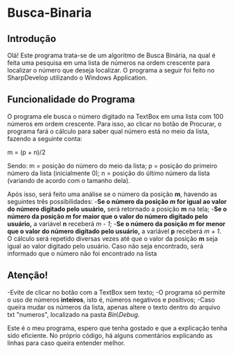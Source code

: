 # Busca-Binaria
## Introdução
Olá! Este programa trata-se de um algoritmo de Busca Binária, na qual é feita uma pesquisa em uma lista de números na ordem crescente para localizar o número que deseja localizar. O programa a seguir foi feito no SharpDevelop utilizando o Windows Application.
&nbsp;

## Funcionalidade do Programa
O programa ele busca o número digitado na TextBox em uma lista com 100 números em ordem crescente. Para isso, ao clicar no botão de Procurar, o programa fará o cálculo para saber qual número está no meio da lista, fazendo a seguinte conta:

m = (p + n)/2

Sendo:
m = posição do número do meio da lista;
p = posição do primeiro número da lista (inicialmente 0);
n = posição do último número da lista (variando de acordo com o tamanho dela).

Após isso, será feito uma análise se o número da posição **m**, havendo as seguintes três possibilidades:
-**Se o número da posição _m_ for igual ao valor do número digitado pelo usuário,** será retornado a posição **m** na tela;
-**Se o número da posição _m_ for maior que o valor do número digitado pelo usuário,** a variável **n** receberá _m - 1_;
-**Se o número da posição _m_ for menor que o valor do número digitado pelo usuário,** a variável **p** receberá _m + 1_.
O cálculo será repetido diversas vezes até que o valor da posição **m** seja igual ao valor digitado pelo usuário. Caso não seja encontrado, será informado que o número não foi encontrado na lista
&nbsp;

## Atenção!
-Evite de clicar no botão com a TextBox sem texto;
-O programa só permite o uso de números **inteiros**, isto é, números negativos e positivos;
-Caso queira mudar os números da lista, apenas altere o texto dentro do arquivo txt "numeros", localizado na pasta *Bin\Debug*.

Este é o meu programa, espero que tenha gostado e que a explicação tenha sido eficiente. No próprio código, há alguns comentários explicando as linhas para caso queira entender melhor.
